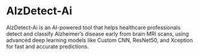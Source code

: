 # AlzDetect-Ai
AlzDetect-Ai is an AI-powered tool that helps healthcare professionals detect and classify Alzheimer’s disease early from brain MRI scans, using advanced deep learning models like Custom CNN, ResNet50, and Xception for fast and accurate predictions.
